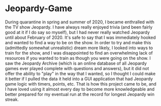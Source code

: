 # Jeopardy-Game

During quarantine in spring and summer of 2020, I became enthralled with the TV show Jeopardy. I have always really enjoyed trivia (and been fairly good at it if I do say so myself), but I had never really watched Jeopardy until about February of 2020. It's safe to say that I was immediately hooked and wanted to find a way to be on the show. In order to try and make this (admittedly somewhat unrealistic) dream more likely, I looked into ways to train for the show, and I was disappointed to find an overwhelming lack of resources if you wanted to train as though you were going on the show. I saw the Jeopardy Archive (which is an online database of all Jeopardy games ever played complete with questions and answers), but it did not offer the ability to "play" in the way that I wanted, so I thought I could make it better if I pulled the data it held into a GUI application that had Jeopardy game logic with timers, points, etc. That is how this project came to be, and I have loved using it almost every day to become more knowledgeable and better prepared for my eventual run at the record for longest Jeopardy win streak.
